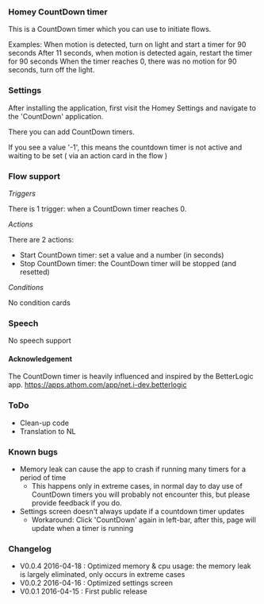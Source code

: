 ### Homey CountDown timer
This is a CountDown timer which you can use to initiate flows.

Examples: When motion is detected, turn on light and start a timer for 90 seconds
	  After 11 seconds, when motion is detected again, restart the timer for 90 seconds
	  When the timer reaches 0, there was no motion for 90 seconds, turn off the light.

### Settings
After installing the application, first visit the Homey Settings and navigate to the 'CountDown' application.

There you can add CountDown timers.
 
If you see a value '-1', this means the countdown timer is not active and waiting to be set ( via an action card in the flow )

### Flow support

*Triggers* 

There is 1 trigger: when a CountDown timer reaches 0. 

*Actions*

There are 2 actions:

- Start CountDown timer: set a value and a number (in seconds)
- Stop CountDown timer: the CountDown timer will be stopped (and resetted)

*Conditions*

No condition cards

### Speech

No speech support

#### Acknowledgement

The CountDown timer is heavily influenced and inspired by the BetterLogic app. https://apps.athom.com/app/net.i-dev.betterlogic

### ToDo

- Clean-up code
- Translation to NL

### Known bugs

- Memory leak can cause the app to crash if running many timers for a period of time
    - This happens only in extreme cases, in normal day to day use of CountDown timers you will probably not encounter this, but please provide feedback if you do. 
- Settings screen doesn't always update if a countdown timer updates
    - Workaround: Click 'CountDown' again in left-bar, after this, page will update when a timer is running

### Changelog

- V0.0.4 2016-04-18 : Optimized memory & cpu usage: the memory leak is largely eliminated, only occurs in extreme cases
- V0.0.2 2016-04-16 : Optimized settings screen
- V0.0.1 2016-04-15 : First public release 
